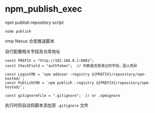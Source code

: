 # npm_publish_exec
npm publish repository script



```
node publish
```

nmp Nexus 仓库推送脚本

自行配置相关字段及仓库地址
```
const PREFIX = "http://192.168.0.1:8081";
const CheckField = "authToken";  // 判断是否登录过的字段，因人而异

const LoginCMD = `npm adduser -registry ${PREFIX}/repository/npm-hosted/`;
const PublishCMD = `npm publish -registry ${PREFIX}/repository/npm-hosted/`;

const gitignoreFile = ".gitignore";  // or .npmignore
```

执行时将自动将脚本添加至 `.gitignore` 文件
